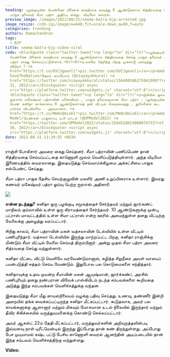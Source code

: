 ```yaml
---
heading: பழங்குடியின பெண்ணை பிணைக் கைதியாக வைத்து 8 ஆண்டுகளாக சித்திரவதை செய்த
  பாஜக தலைவர் சீமா பத்ரா அதிரடி கைது. வீடியோ வைரல்.
preview_image: /images/2022/08/31/seema-batra-bjp-arrested.jpg
image_resize: /cdn-cgi/image/w=640,fit=scale-down,q=80,f=auto
categories: trending
authors: Ramachandran
tags:
  - BJP
title: seema-batra-bjp-video-viral
code: <blockquote class="twitter-tweet"><p lang="ta" dir="ltr">பழங்குடியின
  பெண்ணை பிணைக் கைதியாக வைத்து 8 ஆண்டுகளாக சித்திரவதை செய்த பாஜக தலைவர் சீமா
  பத்ரா கைது செய்யப்பட்டுள்ளார்.<br><br>உலகமே தெரிந்த பிறகு முக்காடு மறைத்து
  விடுமா ? <a
  href="https://t.co/6VC3geonli">pic.twitter.com/6VC3geonli</a></p>&mdash;
  SaveTheNation/தேசம் காப்போம் (@niayayakkural) <a
  href="https://twitter.com/niayayakkural/status/1564885062759419907?ref_src=twsrc%5Etfw">August
  31, 2022</a></blockquote> <script async
  src="https://platform.twitter.com/widgets.js" charset="utf-8"></script>
  <blockquote class="twitter-tweet"><p lang="ta" dir="ltr">ராஞ்சியில் ஓய்வுபெற்ற
  ஐஏஎஸ் மகேஷ்வர் பத்ராவின் மனைவியும் , பாஜக தலைவருமான சீமா பத்ரா , பழங்குடியினப்
  பெண் சுனிதா காக்காவை 8 ஆண்டுகளாகத் தன் வீட்டில் சிறைவைத்து , சூரியனைக் கூட
  பார்க்க விடவில்லை . அவமானம். <a
  href="https://t.co/Mm0vQmix61">pic.twitter.com/Mm0vQmix61</a></p>&mdash; UP
  Model/பெண்கள் பாதுகாப்பு உபி மாடல் (@UPModel2022) <a
  href="https://twitter.com/UPModel2022/status/1564528014960074753?ref_src=twsrc%5Etfw">August
  30, 2022</a></blockquote> <script async
  src="https://platform.twitter.com/widgets.js" charset="utf-8"></script>
date: 2022-08-31 13:29:55 +0530
---
```



ராஞ்சி போலீசார் அவரை கைது செய்தனர். சீமா பத்ராவின் பணிப்பெண் தான் சித்திரவதை செய்யப்பட்டதை காணொளி மூலம் வெளிப்படுத்தியுள்ளார். அந்த வீடியோ இணையத்தில் வைரலானது. இதையடுத்து செவ்வாய்க்கிழமை அக்கட்சியை பாஜக சஸ்பெண்ட் செய்தது. 

சீமா பத்ரா பாஜக தேசிய செயற்குழுவின் மகளிர் அணி உறுப்பினராக உள்ளார். இவரது கணவர் மகேஷ்வர் பத்ரா ஓய்வு பெற்ற ஐஏஎஸ் அதிகாரி. 

![](/images/2022/08/31/seema-batra-arrested.jpg)

**என்ன நடந்தது?** 
சுனிதா ஒரு பழங்குடி சமூகத்தைச் சேர்ந்தவர் மற்றும் ஜார்கண்ட் மாநிலம் கும்லாவில் உள்ள ஒரு கிராமத்தைச் சேர்ந்தவர். 10 ஆண்டுகளுக்கு முன்பு, பட்ராஸ் மாவட்டத்தில் உள்ள சிமா பட்ராஸ் என்ற ஊரில் அமைந்துள்ள தனது வீட்டிற்கு வேலைக்கு அழைத்து வரப்பட்டார். 

சிறிது காலம், சீமா பத்ராவின் மகள் வத்சலாவின் டெல்லியில் உள்ள வீட்டில் பணிபுரிந்தார். வத்சலா டெல்லியில் இருந்து மாற்றப்பட்ட பிறகு, சுனிதா ராஞ்சிக்கு மீண்டும் சீமா வீட்டில் வேலை செய்யத் திரும்பினார். அன்று முதல் சீமா பத்ரா அவரை சித்ரவதை செய்து வந்துள்ளார். 

சுனிதா வீட்டை விட்டு வெளியே வரவேண்டுமானால், கழித்த சிறுநீரை அவள் வாயைப் பயன்படுத்தி சுத்தம் செய்ய  வேண்டும். இதுபோல பல கொடுமைகளை சந்தித்தார். 

சுனிதாவுக்கு உதவ முயன்ற சீமாவின் மகன் ஆயுஷ்மான், ஜார்க்கண்ட் அரசில் பணிபுரியும் தனது நண்பரான விவேக் பாஸ்கியிடம் நடந்த சம்பவங்களை கூறியதை அடுத்து இந்த சம்பவங்கள் வெளிச்சத்துக்கு வந்தன.

இதையடுத்து சீமா மீது காவல்நிலையம் வழக்கு பதிவு செய்தது. உணவு, தண்ணீர் இன்றி அறையில் தங்க வைக்கப்பட்டிருந்த சுனிதா மீட்கப்பட்டார். கூடுதலாக, அவர் பல காயங்களுக்கு ஆளானார் மற்றும் மிகவும் மோசமான உடல் நிலையில் இருந்தார் மற்றும் தீவிர சிகிச்சையில் மருத்துவமனைக்கு கொண்டு செல்லப்பட்டார்.

அவர் ஆகஸ்ட் 22ம் தேதி மீட்கப்பட்டார், மருத்துவர்களின் அறிவுறத்தலின்படி இவ்வளவு நாள் டிரீட்மென்டில் இருந்து இப்போது தான் கண் திறந்துள்ளது. அப்போது பேச முடியாமல் கஷ்ட பட்டு பேசிய காணொளி வைரல் ஆனந்தின் அடிப்படையில் தான் இந்த சம்பவம் வெளிச்சத்திற்கு வந்துள்ளது.

**Video:**
